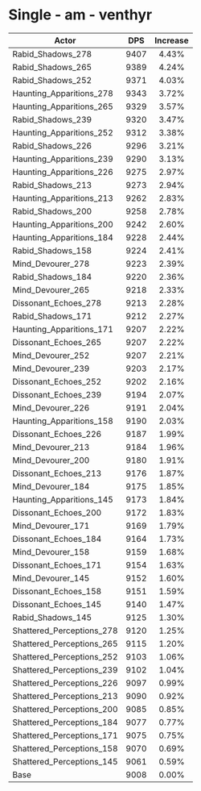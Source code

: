 # Single - am - venthyr
| Actor | DPS | Increase |
|---|:---:|:---:|
|Rabid_Shadows_278|9407|4.43%|
|Rabid_Shadows_265|9389|4.24%|
|Rabid_Shadows_252|9371|4.03%|
|Haunting_Apparitions_278|9343|3.72%|
|Haunting_Apparitions_265|9329|3.57%|
|Rabid_Shadows_239|9320|3.47%|
|Haunting_Apparitions_252|9312|3.38%|
|Rabid_Shadows_226|9296|3.21%|
|Haunting_Apparitions_239|9290|3.13%|
|Haunting_Apparitions_226|9275|2.97%|
|Rabid_Shadows_213|9273|2.94%|
|Haunting_Apparitions_213|9262|2.83%|
|Rabid_Shadows_200|9258|2.78%|
|Haunting_Apparitions_200|9242|2.60%|
|Haunting_Apparitions_184|9228|2.44%|
|Rabid_Shadows_158|9224|2.41%|
|Mind_Devourer_278|9223|2.39%|
|Rabid_Shadows_184|9220|2.36%|
|Mind_Devourer_265|9218|2.33%|
|Dissonant_Echoes_278|9213|2.28%|
|Rabid_Shadows_171|9212|2.27%|
|Haunting_Apparitions_171|9207|2.22%|
|Dissonant_Echoes_265|9207|2.22%|
|Mind_Devourer_252|9207|2.21%|
|Mind_Devourer_239|9203|2.17%|
|Dissonant_Echoes_252|9202|2.16%|
|Dissonant_Echoes_239|9194|2.07%|
|Mind_Devourer_226|9191|2.04%|
|Haunting_Apparitions_158|9190|2.03%|
|Dissonant_Echoes_226|9187|1.99%|
|Mind_Devourer_213|9184|1.96%|
|Mind_Devourer_200|9180|1.91%|
|Dissonant_Echoes_213|9176|1.87%|
|Mind_Devourer_184|9175|1.85%|
|Haunting_Apparitions_145|9173|1.84%|
|Dissonant_Echoes_200|9172|1.83%|
|Mind_Devourer_171|9169|1.79%|
|Dissonant_Echoes_184|9164|1.73%|
|Mind_Devourer_158|9159|1.68%|
|Dissonant_Echoes_171|9154|1.63%|
|Mind_Devourer_145|9152|1.60%|
|Dissonant_Echoes_158|9151|1.59%|
|Dissonant_Echoes_145|9140|1.47%|
|Rabid_Shadows_145|9125|1.30%|
|Shattered_Perceptions_278|9120|1.25%|
|Shattered_Perceptions_265|9115|1.20%|
|Shattered_Perceptions_252|9103|1.06%|
|Shattered_Perceptions_239|9102|1.04%|
|Shattered_Perceptions_226|9097|0.99%|
|Shattered_Perceptions_213|9090|0.92%|
|Shattered_Perceptions_200|9085|0.85%|
|Shattered_Perceptions_184|9077|0.77%|
|Shattered_Perceptions_171|9075|0.75%|
|Shattered_Perceptions_158|9070|0.69%|
|Shattered_Perceptions_145|9061|0.59%|
|Base|9008|0.00%|
